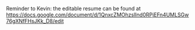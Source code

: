Reminder to Kevin: the editable resume can be found at https://docs.google.com/document/d/1QnxcZMOhzslInd0RPjEFn4UMLSGw76gXNfFHsJKk_D8/edit
